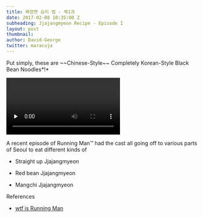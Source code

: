 ```yaml
---
title: 짜장면 요리 법 - 체1과
date: 2017-02-08 10:35:00 Z
subheading: Jjajangmyeon Recipe - Episode I
layout: post
thumbnail: 
author: David-George
twitter: maracuja
---
```


Put simply, these are \~\~Chinese-Style\~\~ Completely Korean-Style Black Bean Noodles\*!\*

<video id="example_video_1_html5_api" class="vjs-tech" preload="none" poster="" autoplay="false" src="https://redirector.googlevideo.com/videoplayback?id=b1a31fb9adfe4b55&amp;itag=18&amp;source=webdrive&amp;requiressl=yes&amp;ttl=transient&amp;mm=30&amp;mn=sn-5hne6n7z&amp;ms=nxu&amp;mv=u&amp;pl=32&amp;mime=video/mp4&amp;lmt=1478808344939732&amp;mt=1486632264&amp;ip=2a02:5060:502:c049::3&amp;ipbits=128&amp;expire=1486646719&amp;sparams=ip,ipbits,expire,id,itag,source,requiressl,ttl,mm,mn,ms,mv,pl,mime,lmt&amp;signature=76D096985DDC9144C7809997EB3646A7BF08E76F.8D34ADB9831ADED30F4EE2F0AB6B95DA67EABF2C&amp;key=ck2&amp;app=explorer&amp;driveid=0B9X3DncOBA08Q3dZaEpSMjVtb1E"><source src="https://redirector.googlevideo.com/videoplayback?id=b1a31fb9adfe4b55&amp;itag=18&amp;source=webdrive&amp;requiressl=yes&amp;ttl=transient&amp;mm=30&amp;mn=sn-5hne6n7z&amp;ms=nxu&amp;mv=u&amp;pl=32&amp;mime=video/mp4&amp;lmt=1478808344939732&amp;mt=1486632264&amp;ip=2a02:5060:502:c049::3&amp;ipbits=128&amp;expire=1486646719&amp;sparams=ip,ipbits,expire,id,itag,source,requiressl,ttl,mm,mn,ms,mv,pl,mime,lmt&amp;signature=76D096985DDC9144C7809997EB3646A7BF08E76F.8D34ADB9831ADED30F4EE2F0AB6B95DA67EABF2C&amp;key=ck2&amp;app=explorer&amp;driveid=0B9X3DncOBA08Q3dZaEpSMjVtb1E" type="video/mp4" label="360p"></video>

A recent episode of Running Man™ had the cast all going off to various parts of Seoul to eat different kinds of

* Straight up Jjajangmyeon

* Red bean Jjajangmyeon

* Mangchi Jjajangmyeon

References

* [wtf is Running Man](http://kshowonline.com/category/2/running-man)